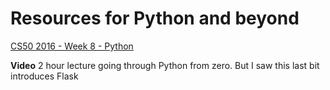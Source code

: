 # Resources for Python and beyond

[CS50 2016 - Week 8 - Python](https://www.youtube.com/watch?v=5aP9Bl9hcqI&t=6882s)

**Video** 2 hour lecture going through Python from zero. But I saw this last bit introduces Flask
